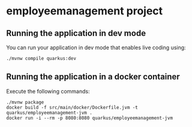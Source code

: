 # employeemanagement project

## Running the application in dev mode

You can run your application in dev mode that enables live coding using:
```shell script
./mvnw compile quarkus:dev
```

## Running the application in a docker container

Execute the following commands:
```
./mvnw package
docker build -f src/main/docker/Dockerfile.jvm -t quarkus/employeemanagement-jvm .
docker run -i --rm -p 8080:8080 quarkus/employeemanagement-jvm
```

